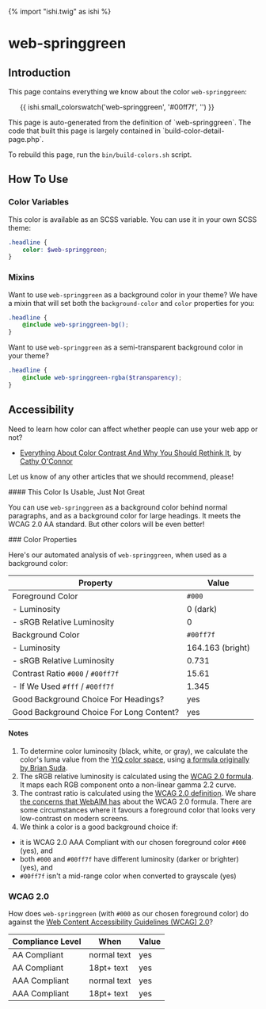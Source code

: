 {% import "ishi.twig" as ishi %}
# web-springgreen

## Introduction

This page contains everything we know about the color `web-springgreen`:

<div class="grid">
    <div class="cell">
        <div class="swatch">
            <ul>
                {{ ishi.small_colorswatch('web-springgreen', '#00ff7f', '') }}
            </ul>
        </div>
    </div>
</div>

<div class="callout attention" markdown="1">
This page is auto-generated from the definition of `web-springgreen`. The code that built this page is largely contained in `build-color-detail-page.php`.

To rebuild this page, run the `bin/build-colors.sh` script.
</div>

## How To Use

### Color Variables

This color is available as an SCSS variable. You can use it in your own SCSS theme:

```scss
.headline {
    color: $web-springgreen;
}
```

### Mixins

Want to use `web-springgreen` as a background color in your theme? We have a mixin that will set both the `background-color` and `color` properties for you:

```scss
.headline {
    @include web-springgreen-bg();
}
```

Want to use `web-springgreen` as a semi-transparent background color in your theme?

```scss
.headline {
    @include web-springgreen-rgba($transparency);
}
```

## Accessibility

Need to learn how color can affect whether people can use your web app or not?

* [Everything About Color Contrast And Why You Should Rethink It](https://www.smashingmagazine.com/2014/10/color-contrast-tips-and-tools-for-accessibility/), by [Cathy O'Connor](http://www.twitter.com/cagocon)

Let us know of any other articles that we should recommend, please!
<div class="callout warning" markdown="1">
#### This Color Is Usable, Just Not Great

You can use `web-springgreen` as a background color behind normal paragraphs, and as a background color for large headings. It meets the WCAG 2.0 AA standard. But other colors will be even better!
</div>
### Color Properties

Here's our automated analysis of `web-springgreen`, when used as a background color:

Property | Value
---------|------
Foreground Color | `#000`
- Luminosity | 0 (dark)
- sRGB Relative Luminosity | 0
Background Color | `#00ff7f`
- Luminosity | 164.163 (bright)
- sRGB Relative Luminosity | 0.731
Contrast Ratio `#000` / `#00ff7f` | 15.61
- If We Used `#fff` / `#00ff7f` | 1.345
Good Background Choice For Headings? | yes
Good Background Choice For Long Content? | yes

#### Notes

1. To determine color luminosity (black, white, or gray), we calculate the color's luma value from the [YIQ color space](https://en.wikipedia.org/wiki/YIQ), using [a formula originally by Brian Suda](https://24ways.org/2010/calculating-color-contrast/).
1. The sRGB relative luminosity is calculated using the [WCAG 2.0 formula](https://www.w3.org/TR/WCAG20/#relativeluminancedef). It maps each RGB component onto a non-linear gamma 2.2 curve.
1. The contrast ratio is calculated using the [WCAG 2.0 definition](https://www.w3.org/TR/2008/REC-WCAG20-20081211/#contrast-ratiodef). We share [the concerns that WebAIM has](http://webaim.org/blog/wcag-2-1-feedback/) about the WCAG 2.0 formula. There are some circumstances where it favours a foreground color that looks very low-contrast on modern screens.
1. We think a color is a good background choice if:
  - it is WCAG 2.0 AAA Compliant with our chosen foreground color `#000` (yes), and
  - both `#000` and `#00ff7f` have different luminosity (darker or brighter) (yes), and
  - `#00ff7f` isn't a mid-range color when converted to grayscale (yes)

### WCAG 2.0

How does `web-springgreen` (with `#000` as our chosen foreground color) do against the [Web Content Accessibility Guidelines (WCAG) 2.0](https://www.w3.org/TR/WCAG20/)?

Compliance Level | When | Value
-----------------|------|------
AA Compliant | normal text | yes
AA Compliant | 18pt+ text | yes
AAA Compliant | normal text | yes
AAA Compliant | 18pt+ text | yes
